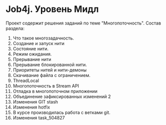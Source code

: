 # Job4j. Уровень Мидл
Проект содержит решения заданий по теме "Многопоточность". 
Состав раздела:
1. Что такое многозадачность.  
2. Создание и запуск нити  
3. Состояние нити. 
4. Режим ожидания.
5. Прерывание нити 
6. Прерывание блокированной нити.   
7. Приоритеты нитей и нити-демоны  
8. Скачивание файла с ограничением.  
9. ThreadLocal 
10. Многопоточность в Stream API   
11. Отладка в многопоточном приложении  
12. Объединение зафиксированных изменений 2
13. Изменения GIT stash
14. Изменения hotfix
12. В курсе производилась работа с ветками git.
13. Изменения task_504827